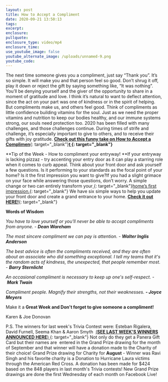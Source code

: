 ```yaml
---
layout: post
title: How to Accept a Compliment
date: 2020-09-21 13:50:13
tags:
excerpt:
enclosure:
pullquote:
enclosure_type: video/mp4
enclosure_time:
use_youtube_image: false
youtube_alternate_image: /uploads/unnamed-9.png
youtube_code:
---
```


The next time someone gives you a compliment, just say “Thank you”. It’s so simple. It will make you and that person feel so good. Don’t shrug it off, play it down or reject the gift by saying something like, “It was nothing”. You’ll be denying yourself and the giver of the opportunity to share in a moment of gratitude and love. I think it’s natural to want to deflect attention, since the act on your part was one of kindness or in the spirit of helping. But compliments make us, and others feel good. Think of compliments as little confidence building vitamins for the soul. Just as we need the proper vitamins and nutrition to keep our bodies healthy, and our immune systems strong, our souls need protection too. 2020 has been filled with many challenges, and those challenges continue. During times of strife and challenge, it’s especially important to give to others, and to receive their gifts with joy gratitude.&nbsp;[**Check out this funny take on How to Accept a Complimen**](https://t.e2ma.net/click/wytyjd/sbltq1c/sbl5vl){: target="_blank"}**[t&nbsp;](https://t.e2ma.net/click/wytyjd/sbltq1c/83l5vl){: target="_blank"}**

**Tip of the Week - How to compliment your entryway\!&nbsp;**If your entryway is lacking pizzaz - try accenting your entry door as it can play a starring role when it comes to curb appeal. Think about your front door and ask yourself a few questions. Is it performing to your standards as the focal point of your home? Is it the first impression you want to give?If you had a slight grimace on your face while answering those questions, don’t worry. A simple change or two can entirely transform your[&nbsp;](https://t.e2ma.net/click/wytyjd/sbltq1c/owm5vl){: target="_blank"}[home’s first impression.](https://t.e2ma.net/click/wytyjd/sbltq1c/4on5vl){: target="_blank"}&nbsp;We have six simple ways to help you update your front door and create a grand entrance to your home.&nbsp;[**Check it out HERE\!**](https://t.e2ma.net/click/wytyjd/sbltq1c/kho5vl){: target="_blank"}

**Words of Wisdom**

*You have to love yourself or you'll never be able to accept compliments from anyone. -&nbsp;**Dean Wareham***

*The most sincere compliment we can pay is attention. -&nbsp;**Walter Inglis Anderson***

*The best advice is often the compliments received, and they are often about an associate who did something exceptional. I tell my teams that it's the random acts of kindness, the unexpected, that people remember most. -&nbsp;**Barry Sternlicht***

*An occasional compliment is necessary to keep up one's self-respect. -&nbsp;**Mark Twain***

*Compliment people. Magnify their strengths, not their weaknesses.&nbsp;**\- Joyce Meyers***

Make it a&nbsp;**Great Week and Don't forget to give someone a compliment\!**

Karen & Joe Donovan

P.S. The winners for last week's Trivia Contest were: Esteban Rigalera, David Furnell, Seema Khan & Aaron Smyth &nbsp;[(**SEE LAST WEEK'S WINNERS ANNOUNCED HERE**)&nbsp;](https://t.e2ma.net/click/wytyjd/sbltq1c/09o5vl){: target="_blank"}&nbsp;Not only do they get a Panera Gift Card but their names are&nbsp; entered in the Grand Prize drawing for the month of September and that winner will have a donation made to the Charity of their choice\! Grand Prize drawing for Charity for&nbsp;**August**&nbsp;- Winner was Ravi Singh and his favorite charity is a Donation to Hurricane Laura victims through the American Red Cross. A donation has been made for $424&nbsp; based on the 848 players in last month's Trivia contests\! New Grand Prize drawings are done the first Wednesday of each month on Facebook Live\!&nbsp;